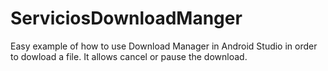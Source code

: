 # ServiciosDownloadManger
Easy example of how to use Download Manager in Android Studio in order to dowload a file. It allows cancel or pause the download.
